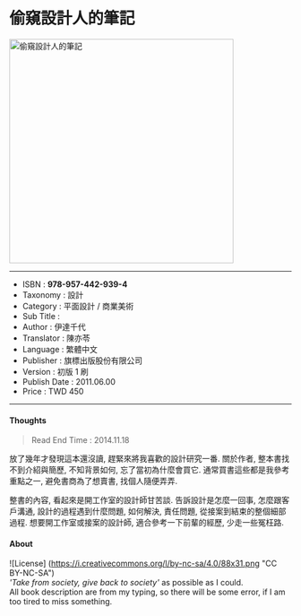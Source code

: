 # 偷窺設計人的筆記

<img src="https://github.com/duckscofield/book/blob/master/images/2011.978-957-442-939-4.jpg" alt="偷窺設計人的筆記" width="400px">

---

+ ISBN         : **978-957-442-939-4**
+ Taxonomy     : 設計
+ Category     : 平面設計 / 商業美術
+ Sub Title    : 
+ Author       : 伊達千代
+ Translator   : 陳亦苓
+ Language     : 繁體中文
+ Publisher    : 旗標出版股份有限公司
+ Version      : 初版 1 刷
+ Publish Date : 2011.06.00
+ Price        : TWD 450

---

#### Thoughts

> Read End Time : 2014.11.18

放了幾年才發現這本還沒讀, 趕緊來將我喜歡的設計研究一番. 關於作者, 整本書找不到介紹與簡歷, 不知背景如何, 忘了當初為什麼會買它. 通常買書這些都是我參考重點之一, 避免書商為了想賣書, 找個人隨便弄弄.

整書的內容, 看起來是開工作室的設計師甘苦談. 告訴設計是怎麼一回事, 怎麼跟客戶溝通, 設計的過程遇到什麼問題, 如何解決, 責任問題, 從接案到結束的整個細部過程. 想要開工作室或接案的設計師, 適合參考一下前輩的經歷, 少走一些冤枉路.

#### About

![License] (https://i.creativecommons.org/l/by-nc-sa/4.0/88x31.png "CC BY-NC-SA")  
*'Take from society, give back to society'* as possible as I could.  
All book description are from my typing, so there will be some error, if I am too tired to miss something.